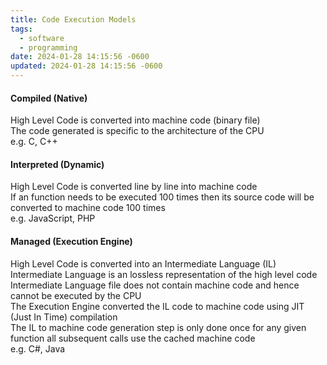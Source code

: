 ```yaml
---
title: Code Execution Models
tags:
  - software
  - programming
date: 2024-01-28 14:15:56 -0600
updated: 2024-01-28 14:15:56 -0600
---
```


#### Compiled (Native)  
High Level Code is converted into machine code (binary file)  
The code generated is specific to the architecture of the CPU  
e.g. C, C++

#### Interpreted (Dynamic)
High Level Code is converted line by line into machine code  
If an function needs to be executed 100 times then its source code will be converted to machine code 100 times  
e.g. JavaScript, PHP

#### Managed (Execution Engine)  
High Level Code is converted into an Intermediate Language (IL)  
Intermediate Language is an lossless representation of the high level code  
Intermediate Language file does not contain machine code and hence cannot be executed by the CPU  
The Execution Engine converted the IL code to machine code using JIT (Just In Time) compilation  
The IL to machine code generation step is only done once for any given function all subsequent calls use the cached machine code  
e.g. C#, Java
